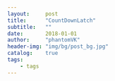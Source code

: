 ```yaml
---
layout:     post
title:      "CountDownLatch"
subtitle:   ""
date:       2018-01-01
author:     "phantomVK"
header-img: "img/bg/post_bg.jpg"
catalog:    true
tags:
    - tags
---
```

